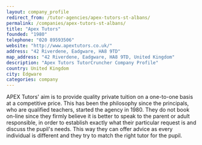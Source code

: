 ```yaml
---
layout: company_profile
redirect_from: /tutor-agencies/apex-tutors-st-albans/
permalink: /companies/apex-tutors-st-albans/
title: "Apex Tutors"
founded: "1980"
telephone: "020 89593506"
website: "http://www.apextutors.co.uk/"
address: "42 Riverdene, Eadgware, HA8 9TD"
map_address: "42 Riverdene, Eadgware, HA8 9TD, United Kingdom"
description: "Apex Tutors TutorCruncher Company Profile"
country: United Kingdom
city: Edgware
categories: company
---
```

APEX Tutors' aim is to provide quality private tuition on a one-to-one basis at a competitive price. This has been the
philosophy since the principals, who are qualified teachers, started the agency in 1980. They do not book on-line since
they firmly believe it is better to speak to the parent or adult responsible, in order to establish exactly what their
particular request is and discuss the pupil's needs. This way they can offer advice as every individual is different and
they try to match the right tutor for the pupil.
